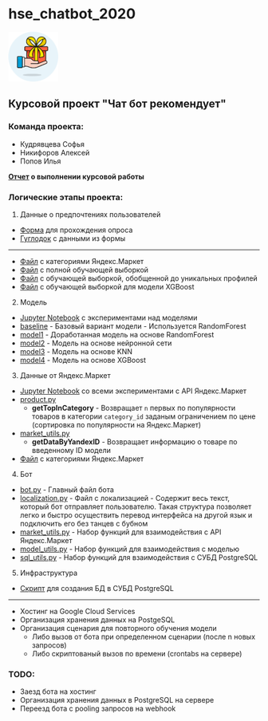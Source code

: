 # hse_chatbot_2020

<img src="logo.png" width="100" height="100">

## Курсовой проект "Чат бот рекомендует"

### Команда проекта:
* Кудрявцева Софья
* Никифоров Алексей
* Попов Илья

**[Отчет](docs/Отчет_Чат_бот_Кудрявцева_Никифоров_Попов.pdf) о выполнении курсовой работы**

### Логические этапы проекта:

1. Данные о предпочтениях пользователей
  * [Форма](https://forms.gle/DDhVYwSGFefYT6ke8) для прохождения опроса
  * [Гуглодок](https://docs.google.com/spreadsheets/d/1_DZeuWzxIIpELsrBTOqzYJ4WYNqROMs2v40WyyrqGwg) с данными из формы
  ---
  * [Файл](data/categories_with_yandex.csv) с категориями Яндекс.Маркет
  * [Файл](data/training_sample.csv) с полной обучающей выборкой
  * [Файл](data/training_sample_unique.csv) с обучающей выборкой, обобщенной до уникальных профилей
  * [Файл](data/training_sample_xgboost.csv) с обучающей выборкой для модели XGBoost
  
2. Модель
  * [Jupyter Notebook](experiments/models.ipynb) с экспериментами над моделями
  * [baseline](model/baseline.py) - Базовый вариант модели - Используется RandomForest
  * [model1](model/model1.py) - Доработанная модель на основе RandomForest
  * [model2](model/model2.py) - Модель на основе нейронной сети
  * [model3](model/model3.py) - Модель на основе KNN
  * [model4](model/model4.py) - Модель на основе XGBoost
  
3. Данные от Яндекс.Маркет
  * [Jupyter Notebook](experiments/yandex_experiments.ipynb) со всеми экспериментами с API Яндекс.Маркет
  * [product.py](model/product.py)
    * **getTopInCategory** - Возвращает `n` первых по популярности товаров в категории `category_id` заданым ограничением по цене (сортировка по популярности на Яндекс.Маркет)
  * [market_utils.py](bot/market_utils.py)
    * **getDataByYandexID** - Возвращает информацию о товаре по введенному ID модели
  * [Файл](data/categories_with_yandex.csv) с категориями Яндекс.Маркет
  
4. Бот
  * [bot.py](bot/bot.py) - Главный файл бота
  * [localization.py](bot/localization.py) - Файл с локализацией - Содержит весь текст, который бот отправляет пользователю. Такая структура позволяет легко и быстро осуществить перевод интерфейса на другой язык и подключить его без танцев с бубном
  * [market_utils.py](bot/market_util.py) - Набор функций для взаимодействия с API Яндекс.Маркет
  * [model_utils.py](bot/model_utils.py) - Набор функций для взаимодействия с моделью
  * [sql_utils.py](bot/sql_utils.py) - Набор функций для взаимодействия с СУБД PostgreSQL
  
5. Инфраструктура
  * [Скрипт](sql/create.sql) для создания БД в СУБД PostgreSQL
---
  * Хостинг на Google Cloud Services
  * Организация хранения данных на PostgeSQL
  * Организация сценария для повторного обучения модели
    * Либо вызов от бота при определенном сценарии (после n новых запросов)
    * Либо скриптованый вызов по времени (crontabs на сервере)
    
### TODO:

* Заезд бота на хостинг
* Организация хранения данных в PostgreSQL на сервере
* Переезд бота с pooling запросов на webhook
